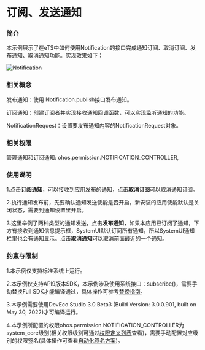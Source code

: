# 订阅、发送通知

### 简介

本示例展示了在eTS中如何使用Notification的接口完成通知订阅、取消订阅、发布通知、取消通知功能。实现效果如下：

![Notification](screenshots/device/Notification.jpg)

### 相关概念

发布通知：使用 Notification.publish接口发布通知。

订阅通知：创建订阅者并实现接收通知回调函数，可以实现监听通知的功能。

NotificationRequest：设置要发布通知内容的NotificationRequest对象。

### 相关权限

管理通知和订阅通知: ohos.permission.NOTIFICATION_CONTROLLER,

### 使用说明

1.点击**订阅通知**，可以接收到应用发布的通知，点击**取消订阅**可以取消通知订阅。

2.执行通知发布前，先要确认通知发送使能是否开启，新安装的应用使能默认是关闭状态，需要到通知设置里开启。

3.这里举例了两种类型的通知发送，点击**发布通知**，如果本应用已订阅了通知，下方有接收到通知信息提示框，SystemUI默认订阅所有通知，所以SystemUI通知栏里也会有通知显示。点击**取消通知**可以取消前面最近的一个通知。

### 约束与限制

1.本示例仅支持标准系统上运行。

2.本示例仅支持API9版本SDK，本示例涉及使用系统接口：subscribe()，需要手动替换Full SDK才能编译通过，具体操作可参考[替换指南](https://gitee.com/openharmony/docs/blob/master/zh-cn/application-dev/quick-start/full-sdk-switch-guide.md)。

3.本示例需要使用DevEco Studio 3.0 Beta3 (Build Version: 3.0.0.901, built on May 30, 2022)才可编译运行。

4.本示例所配置的权限ohos.permission.NOTIFICATION_CONTROLLER为system_core级别(相关权限级别可通过[权限定义列表](https://gitee.com/openharmony/docs/blob/master/zh-cn/application-dev/security/permission-list.md)查看)，需要手动配置对应级别的权限签名(具体操作可查看[自动化签名方案](https://developer.harmonyos.com/cn/docs/documentation/doc-guides/ohos-auto-configuring-signature-information-0000001271659465))。